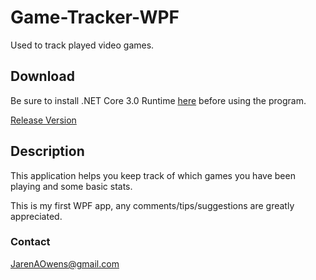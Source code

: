 # Game-Tracker-WPF
Used to track played video games.

## Download
Be sure to install .NET Core 3.0 Runtime [here](https://dotnet.microsoft.com/download/dotnet-core/current/runtime) before using the program.

[Release Version](https://github.com/JarenOwens/Game-Tracker-WPF/raw/master/Game%20Tracker%20WPF.rar)

## Description
This application helps you keep track of which games you have been playing and some basic stats.

This is my first WPF app, any comments/tips/suggestions are greatly appreciated.

### Contact
JarenAOwens@gmail.com
